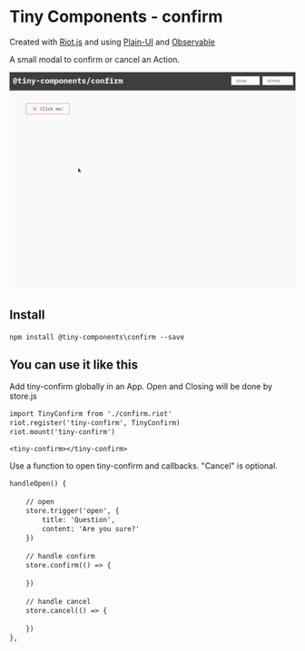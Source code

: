 # Tiny Components - confirm

Created with [Riot.js](https://riot.js.org) and using [Plain-UI](https://plain-ui.com) and [Observable](https://github.com/riot/observable)

A small modal to confirm or cancel an Action.

![demo](src/example.gif)

## Install

```
npm install @tiny-components\confirm --save
```

## You can use it like this

Add tiny-confirm globally in an App. Open and Closing will be done by store.js

```
import TinyConfirm from './confirm.riot'
riot.register('tiny-confirm', TinyConfirm)
riot.mount('tiny-confirm')
```

```
<tiny-confirm></tiny-confirm>
```


Use a function to open tiny-confirm and callbacks. "Cancel" is optional.

```
handleOpen() {

    // open
    store.trigger('open', {
        title: 'Question',
        content: 'Are you sure?'
    })

    // handle confirm
    store.confirm(() => {

    })

    // handle cancel
    store.cancel(() => {

    })
},
```




